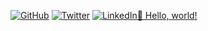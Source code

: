 <p>
	<a href="https://www.github.com/Vyshnav2255"><img src="https://img.shields.io/github/followers/Vyshnav2255.svg?label=GitHub&style=social" alt="GitHub"></a>
	<a href="https://www.twitter.com/_vyshnav_"><img src="https://img.shields.io/twitter/follow/_vyshnav_?label=Twitter&style=social" alt="Twitter"></a>
	<a href="https://www.linkedin.com/in/vyshnav-gangadharan"><img src="https://img.shields.io/badge/LinkedIn--_.svg?style=social&logo=linkedin" alt="LinkedIn"

# 👋 Hello, world!
